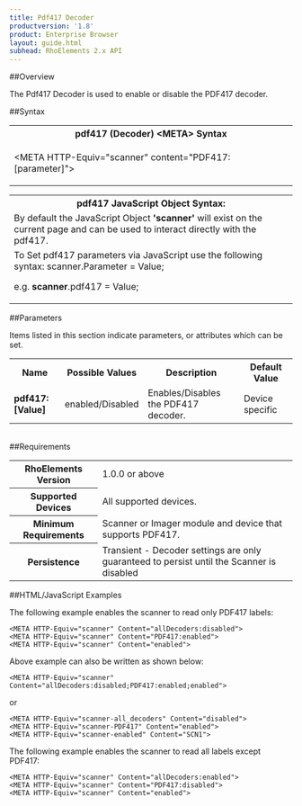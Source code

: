 ```yaml
---
title: Pdf417 Decoder
productversion: '1.8'
product: Enterprise Browser
layout: guide.html
subhead: RhoElements 2.x API
---
```


##Overview

The Pdf417 Decoder is used to enable or disable the PDF417 decoder.

##Syntax

<table class="re-table"><tr><th class="tableHeading">pdf417 (Decoder) &lt;META&gt; Syntax
</th></tr><tr><td class="clsSyntaxCells clsOddRow"><p>&lt;META HTTP-Equiv="scanner" content="PDF417:[parameter]"&gt;</p></td></tr></table>
<table class="re-table"><tr><th class="tableHeading">pdf417 JavaScript Object Syntax:</th></tr><tr><td class="clsSyntaxCells clsOddRow">
By default the JavaScript Object <b>'scanner'</b> will exist on the current page and can be used to interact directly with the pdf417.
</td></tr><tr><td class="clsSyntaxCells clsEvenRow">
To Set pdf417 parameters via JavaScript use the following syntax: scanner.Parameter = Value;
<P />e.g. <b>scanner</b>.pdf417 = Value;
</td></tr></table>

##Parameters


Items listed in this section indicate parameters, or attributes which can be set.
<table class="re-table"><col width="20%" /><col width="20%" /><col width="38%" /><col width="22%" /><tr><th class="tableHeading">Name</th><th class="tableHeading">Possible Values</th><th class="tableHeading">Description</th><th class="tableHeading">Default Value</th></tr><tr><td class="clsSyntaxCells clsOddRow"><b>pdf417:[Value]
</b></td><td class="clsSyntaxCells clsOddRow">enabled/Disabled</td><td class="clsSyntaxCells clsOddRow">Enables/Disables the PDF417 decoder.</td><td class="clsSyntaxCells clsOddRow">Device specific</td></tr></table>
<table class="re-table"><col width="78%" /><col width="8%" /><col width="1%" /><col width="5%" /><col width="1%" /><col width="5%" /><col width="2%" /></table>





##Requirements

<table class="re-table"><tr><th class="tableHeading">RhoElements Version</th><td class="clsSyntaxCell clsEvenRow">1.0.0 or above
</td></tr><tr><th class="tableHeading">Supported Devices</th><td class="clsSyntaxCell clsOddRow">All supported devices.</td></tr><tr><th class="tableHeading">Minimum Requirements</th><td class="clsSyntaxCell clsOddRow">Scanner or Imager module and device that supports PDF417.</td></tr><tr><th class="tableHeading">Persistence</th><td class="clsSyntaxCell clsEvenRow">Transient - Decoder settings are only guaranteed to persist until the Scanner is disabled</td></tr></table>


##HTML/JavaScript Examples

The following example enables the scanner to read only PDF417 labels:

	<META HTTP-Equiv="scanner" Content="allDecoders:disabled">
	<META HTTP-Equiv="scanner" Content="PDF417:enabled">
	<META HTTP-Equiv="scanner" Content="enabled">
	
Above example can also be written as shown below:

	<META HTTP-Equiv="scanner" Content="allDecoders:disabled;PDF417:enabled;enabled">
	
or

	<META HTTP-Equiv="scanner-all_decoders" Content="disabled">
	<META HTTP-Equiv="scanner-PDF417" Content="enabled">
	<META HTTP-Equiv="scanner-enabled" Content="SCN1">
	
The following example enables the scanner to read all labels except PDF417:

	<META HTTP-Equiv="scanner" Content="allDecoders:enabled">
	<META HTTP-Equiv="scanner" Content="PDF417:disabled">
	<META HTTP-Equiv="scanner" Content="enabled">
	





